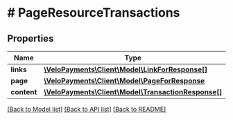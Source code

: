 # # PageResourceTransactions

## Properties

Name | Type | Description | Notes
------------ | ------------- | ------------- | -------------
**links** | [**\VeloPayments\Client\Model\LinkForResponse[]**](LinkForResponse.md) |  | [optional]
**page** | [**\VeloPayments\Client\Model\PageForResponse**](PageForResponse.md) |  | [optional]
**content** | [**\VeloPayments\Client\Model\TransactionResponse[]**](TransactionResponse.md) |  | [optional]

[[Back to Model list]](../../README.md#models) [[Back to API list]](../../README.md#endpoints) [[Back to README]](../../README.md)
